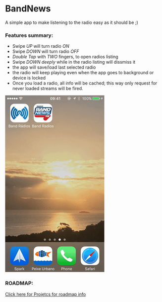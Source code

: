 # BandNews
A simple app to make listening to the radio easy as it should be ;)

### Features summary:
- Swipe *UP* will turn radio *ON*
- Swipe *DOWN* will turn radio *OFF*
- *Double Tap* with *TWO* fingers, to open radios listing
- Swipe *DOWN* _*deeply*_ while in the radio listing will dissmiss it
- the app will save/load last selected radio
- the radio will keep playing even when the app goes to background or device is locked
- Once you load a radio, all info will be cached; this way only request for never loaded streams will be fired.

![super simple BandNews](img/bnews-demo.gif)

### ROADMAP: 
[Click here for Projetcs for roadmap info](https://github.com/dbonates/BandNews/projects/1)
